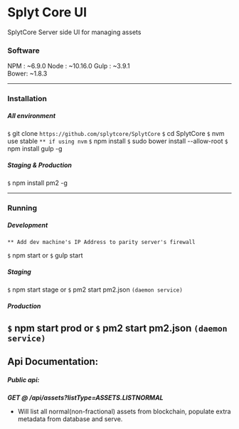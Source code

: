 # Splyt Core UI
SplytCore Server side UI for managing assets

### Software
NPM  : ~6.9.0
Node : ~10.16.0
Gulp : ~3.9.1   
Bower: ~1.8.3   

----

### Installation
##### All environment
`$` git clone `https://github.com/splytcore/SplytCore`
`$` cd SplytCore
`$` nvm use stable `** if using nvm`
`$` npm install
`$` sudo bower install --allow-root
`$` npm install gulp -g

##### Staging & Production
`$` npm install pm2 -g

---
### Running
##### Development
`** Add dev machine's IP Address to parity server's firewall`

`$` npm start
or
`$` gulp start

##### Staging
`$` npm start stage
or
`$` pm2 start pm2.json  `(daemon service)`

##### Production
`$` npm start prod
or
`$` pm2 start pm2.json `(daemon service)`
---
## Api Documentation:
##### Public api:
***GET @ /api/assets?listType=ASSETS.LISTNORMAL***
  * Will list all normal(non-fractional) assets from blockchain, populate extra metadata from database and serve.
